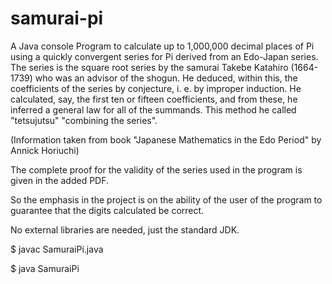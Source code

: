 # samurai-pi

A Java console Program to calculate up to 1,000,000 decimal places of Pi using a quickly convergent series for Pi derived from an Edo-Japan series. The series is the square root series by the samurai Takebe Katahiro (1664-1739) who was an advisor of the shogun. He deduced, within this, the coefficients of the series by conjecture, i. e. by improper induction. He calculated, say, the first ten or fifteen coefficients, and from these, he inferred a general law for all of the summands. This method he called "tetsujutsu" "combining the series".

(Information taken from book "Japanese Mathematics in the Edo Period" by Annick Horiuchi)

The complete proof for the validity of the series used in the program is given in the added PDF.

So the emphasis in the project is on the ability of the user of the program to guarantee that the digits calculated be correct.

No external libraries are needed, just the standard JDK.

$ javac SamuraiPi.java

$ java SamuraiPi
